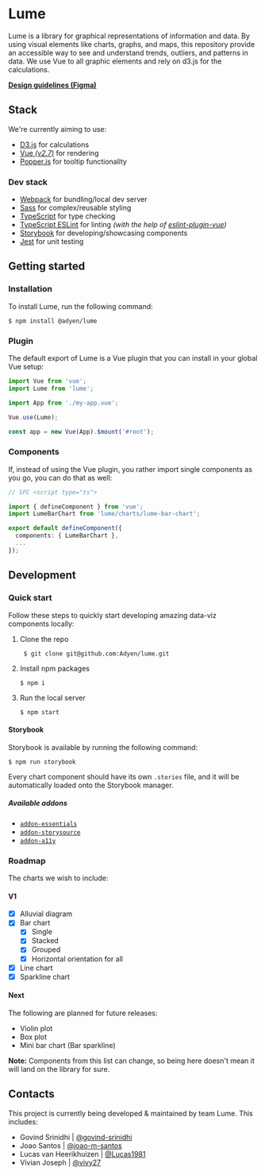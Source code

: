 # Lume

Lume is a library for graphical representations of information and data. By using visual elements like charts, graphs, and maps, this repository provide an accessible way to see and understand trends, outliers, and patterns in data. We use Vue to all graphic elements and rely on d3.js for the calculations.

**[Design guidelines (Figma)](https://www.figma.com/file/r9fPqTXA4dlP6SIyfmGlDC/Data-Visualization-Library?node-id=15%3A2)**

## Stack

We're currently aiming to use:

- [D3.js](https://d3js.org/) for calculations
- [Vue _(v2.7)_](https://v2.vuejs.org/) for rendering
- [Popper.js](https://popper.js.org/) for tooltip functionality

### Dev stack

- [Webpack](https://webpack.js.org/) for bundling/local dev server
- [Sass](https://sass-lang.com/) for complex/reusable styling
- [TypeScript](https://www.typescriptlang.org/) for type checking
- [TypeScript ESLint](https://typescript-eslint.io/) for linting _(with the help of [eslint-plugin-vue](https://eslint.vuejs.org/))_
- [Storybook](https://storybook.js.org/) for developing/showcasing components
- [Jest](https://jestjs.io/) for unit testing

## Getting started

### Installation

To install Lume, run the following command:

```shell
$ npm install @adyen/lume
```

### Plugin

The default export of Lume is a Vue plugin that you can install in your global Vue setup:

```ts
import Vue from 'vue';
import Lume from 'lume';

import App from './my-app.vue';

Vue.use(Lume);

const app = new Vue(App).$mount('#root');
```

### Components

If, instead of using the Vue plugin, you rather import single components as you go, you can do that as well:

```ts
// SFC <script type="ts">

import { defineComponent } from 'vue';
import LumeBarChart from 'lume/charts/lume-bar-chart';

export default defineComponent({
  components: { LumeBarChart },
  ...
});
```

## Development

### Quick start

Follow these steps to quickly start developing amazing data-viz components locally:

1. Clone the repo
   ```shell
    $ git clone git@github.com:Adyen/lume.git
   ```
2. Install npm packages
   ```shell
   $ npm i
   ```
3. Run the local server
   ```shell
   $ npm start
   ```

#### Storybook

Storybook is available by running the following command:

```shell
$ npm run storybook
```

Every chart component should have its own `.stories` file, and it will be automatically loaded onto the Storybook manager.

##### Available addons

- [`addon-essentials`](https://www.npmjs.com/package/@storybook/addon-essentials)
- [`addon-storysource`](https://www.npmjs.com/package/@storybook/addon-storysource)
- [`addon-a11y`](https://www.npmjs.com/package/@storybook/addon-a11y)

### Roadmap

The charts we wish to include:

#### V1

- [x] Alluvial diagram
- [x] Bar chart
  - [x] Single
  - [x] Stacked
  - [x] Grouped
  - [x] Horizontal orientation for all
- [x] Line chart
- [x] Sparkline chart

#### Next

The following are planned for future releases:

- Violin plot
- Box plot
- Mini bar chart (Bar sparkline)

**Note:** Components from this list can change, so being here doesn't mean it will land on the library for sure.

## Contacts

This project is currently being developed & maintained by team Lume. This includes:

- Govind Srinidhi | [@govind-srinidhi](https://github.com/govind-srinidhi)
- Joao Santos | [@joao-m-santos](https://github.com/joao-m-santos)
- Lucas van Heerikhuizen | [@Lucas1981](https://github.com/Lucas1981)
- Vivian Joseph | [@vivy27](https://github.com/vivy27)
